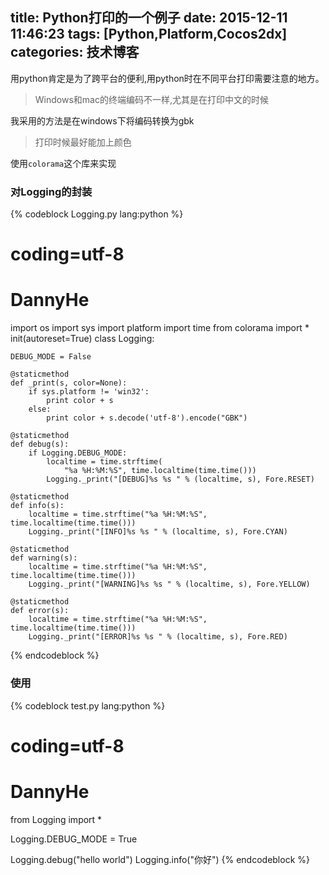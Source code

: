 title: Python打印的一个例子
date: 2015-12-11 11:46:23
tags: [Python,Platform,Cocos2dx]
categories: 技术博客
---

用python肯定是为了跨平台的便利,用python时在不同平台打印需要注意的地方。


> Windows和mac的终端编码不一样,尤其是在打印中文的时候

我采用的方法是在windows下将编码转换为gbk

> 打印时候最好能加上颜色

使用`colorama`这个库来实现
<!-- more -->
### 对Logging的封装
{% codeblock Logging.py lang:python %}
# coding=utf-8
# DannyHe
import os
import sys
import platform
import time
from colorama import *
init(autoreset=True)
class Logging:

    DEBUG_MODE = False

    @staticmethod
    def _print(s, color=None):
        if sys.platform != 'win32':
            print color + s
        else:
            print color + s.decode('utf-8').encode("GBK")

    @staticmethod
    def debug(s):
        if Logging.DEBUG_MODE:
            localtime = time.strftime(
                "%a %H:%M:%S", time.localtime(time.time()))
            Logging._print("[DEBUG]%s %s " % (localtime, s), Fore.RESET)

    @staticmethod
    def info(s):
        localtime = time.strftime("%a %H:%M:%S", time.localtime(time.time()))
        Logging._print("[INFO]%s %s " % (localtime, s), Fore.CYAN)

    @staticmethod
    def warning(s):
        localtime = time.strftime("%a %H:%M:%S", time.localtime(time.time()))
        Logging._print("[WARNING]%s %s " % (localtime, s), Fore.YELLOW)

    @staticmethod
    def error(s):
        localtime = time.strftime("%a %H:%M:%S", time.localtime(time.time()))
        Logging._print("[ERROR]%s %s " % (localtime, s), Fore.RED)
{% endcodeblock %}

### 使用

{% codeblock test.py lang:python %}
# coding=utf-8
# DannyHe
from Logging import *

Logging.DEBUG_MODE = True

Logging.debug("hello world")
Logging.info("你好")
{% endcodeblock %}